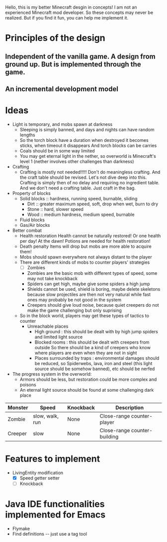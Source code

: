 Hello, this is my better Minecraft desgin in concepts!
I am not an experienced Minecraft mod developer. So these concepts may never be realized.
But if you find it fun, you can help me implement it.

# Principles of the design
## Independent of the vanilla game. A design from ground up. But is implemented through the game.
## An incremental development model

# Ideas
- Light is temporary, and mobs spawn at darkness
  - Sleeping is simply banned, and days and nights can have random lengths
  - So the torch block have a duration when destroyed it becomes sticks, when timeout it disappears
    And torch blocks can be carries
  - Coals should be in some way limited
  - You may get eternal light in the nether, so overworld is Minecraft's level 1 (nether involves other challenges than darkness)
- Crafting
  - Crafting is mostly not needed!!!!!
	Don't do meaningless crafting. And the craft table should be revised. 
	Let's not dive deep into this. Crafting is simply then of no delay and requiring no ingredient table.
	And we don't need a crafting table. Just craft in the bag.
- Property of blocks
  - Solid blocks :: hardness, running speed, burnable, sliding
    - Dirt :: greater maximum speed, soft, drop when wet, burn to dry
	- Stone :: hard, slower speed
	- Wood :: medium hardness, medium speed, burnable
  - Fluid blocks
  - Gas/Air blocks
- Better combat
  - Health restoration
	Health cannot be naturally restored! Or one health per day! At the dawn!
	Potions are needed for health restoration!
  - Death penalty
	Items will drop but mobs are more able to acquire them!
  - Mobs should spawn everywhere not always distant to the player
  - There are different kinds of mobs to counter players' strategies
	- [ ] Zombies
    - Zombies are the basic mob with different types of speed, some may not take knockback
    - Spiders can get high, maybe give some spiders a high jump
    - Shields cannot be used, shield is boring, maybe delete skeletons because slow projectiles are then
      not very natural while fast ones may probably be not good in the system
    - Creepers should give loud noise, because quiet creepers do not make the game challenging but only suprising
  - So in the block world, players may get these types of tactics to counter
    - Unreachable places
      - High ground : this should be dealt with by high jump spiders and limited light source
      - Blocked rooms : this should be dealt with creepers from outside
        So there should be a kind of creepers who know where players are even when they are not in sight
      - Places surrounded by traps : environmental damages should be reduced, so 
        Spiderwebs, lava, iron and steel (this light source should be somehow banned), etc should be nerfed
- The progress system in the overworld:
  - Armors should be less, but restoration could be more complex and poisons
  - An eternal light source should be found at some challenging dark place

| Monster | Speed           | Knockback | Description                  |
|---------|-----------------|-----------|------------------------------|
| Zombie  | slow, walk, run | None      | Close-range counter-player   |
| Creeper | slow            | None      | Close-range counter-building |

# Features to implement
- LivingEntity modification
  - [x] Speed getter setter
  - [ ] Knockback

# Java IDE functionalities implemented for Emacs
- Flymake
- Find definitions -- just use a tag tool
